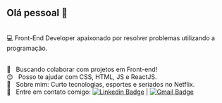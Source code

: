 
## Olá pessoal 👋
 <br/>:computer: Front-End Developer apaixonado por resolver problemas utilizando a programação.

<br/> :purple_heart: &nbsp; Buscando colaborar com projetos em Front-end!
 <br/> :blush: &nbsp; Posso te ajudar com CSS, HTML, JS e ReactJS.
 <br/> 💬  &nbsp; Sobre mim: Curto tecnologias, esportes e seriados no Netflix.
 <br/> :email: &nbsp; Entre em contato comigo:  [![Linkedin Badge](https://img.shields.io/badge/-IvaniltonBezerra-blue?style=flat-square&logo=Linkedin&logoColor=white&link=https://www.linkedin.com/in/tgmarinho/)](https://www.linkedin.com/in/ivanilton-bezerra-b67784108/)
| 
[![Gmail Badge](https://img.shields.io/badge/-nitinhosilva1996@gmail.com-c14438?style=flat-square&logo=Gmail&logoColor=white&link=mailto:nitinhosilva1996@gmail.com)](mailto:nitinhosilva1996@gmail.com)

